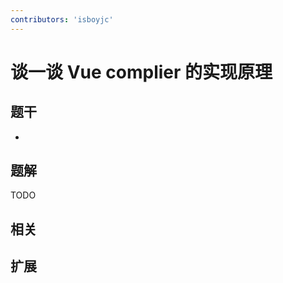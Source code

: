 ```yaml
---
contributors: 'isboyjc'
---
```


# 谈一谈 Vue complier 的实现原理


## 题干

- 



## 题解

<!-- ::: details 点我查看题解 -->

  TODO

<!-- ::: -->



## 相关



## 扩展
